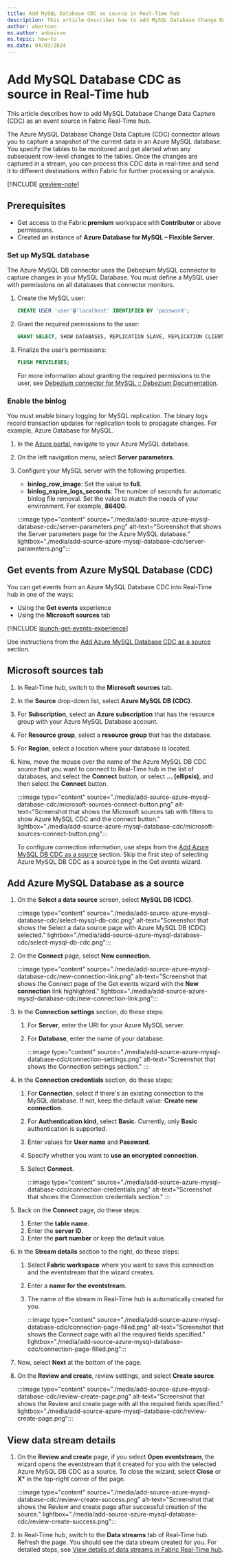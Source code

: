 ```yaml
---
title: Add MySQL Database CDC as source in Real-Time hub
description: This article describes how to add MySQL Database Change Data Capture (CDC) as an event source in Fabric Real-Time hub. 
author: ahartoon
ms.author: anboisve
ms.topic: how-to
ms.date: 04/03/2024
---
```


# Add MySQL Database CDC as source in Real-Time hub
This article describes how to add MySQL Database Change Data Capture (CDC) as an event source in Fabric Real-Time hub. 

The Azure MySQL Database Change Data Capture (CDC) connector allows you to capture a snapshot of the current data in an Azure MySQL database. You specify the tables to be monitored and get alerted when any subsequent row-level changes to the tables. Once the changes are captured in a stream, you can process this CDC data in real-time and send it to different destinations within Fabric for further processing or analysis. 

[!INCLUDE [preview-note](./includes/preview-note.md)]

## Prerequisites 

- Get access to the Fabric **premium** workspace with **Contributor** or above permissions. 
- Created an instance of **Azure Database for MySQL – Flexible Server**.

 ### Set up MySQL database 

The Azure MySQL DB connector uses the Debezium MySQL connector to capture changes in your MySQL Database. You must define a MySQL user with permissions on all databases that connector monitors. 

1. Create the MySQL user: 

    ```sql
    CREATE USER 'user'@'localhost' IDENTIFIED BY 'password';     
    ```
2. Grant the required permissions to the user: 

    ```sql        
    GRANT SELECT, SHOW DATABASES, REPLICATION SLAVE, REPLICATION CLIENT ON *.* TO 'user' IDENTIFIED BY 'password'; 
    ```
3. Finalize the user’s permissions: 

    ```sql
    FLUSH PRIVILEGES; 
    ```    

    For more information about granting the required permissions to the user, see [Debezium connector for MySQL :: Debezium Documentation](https://debezium.io/documentation/reference/1.9/connectors/mysql.html#mysql-creating-user).

### Enable the binlog 
You must enable binary logging for MySQL replication. The binary logs record transaction updates for replication tools to propagate changes. For example, Azure Database for MySQL. 

1. In the [Azure portal](https://portal.azure.com), navigate to your Azure MySQL database. 
1. On the left navigation menu, select **Server parameters**. 
1. Configure your MySQL server with the following properties. 
    - **binlog_row_image**: Set the value to **full**.  
    - **binlog_expire_logs_seconds**: The number of seconds for automatic binlog file removal. Set the value to match the needs of your environment. For example, **86400**.
    
    :::image type="content" source="./media/add-source-azure-mysql-database-cdc/server-parameters.png" alt-text="Screenshot that shows the Server parameters page for the Azure MySQL database." lightbox="./media/add-source-azure-mysql-database-cdc/server-parameters.png":::

## Get events from Azure MySQL Database (CDC)
You can get events from an Azure MySQL Database CDC into Real-Time hub in one of the ways:

- Using the **Get events** experience
- Using the **Microsoft sources** tab

[!INCLUDE [launch-get-events-experience](./includes/launch-get-events-experience.md)]

Use instructions from the [Add Azure MySQL Database CDC as a source](#add-azure-mysql-database-cdc-as-a-source) section. 

## Microsoft sources tab

1. In Real-Time hub, switch to the **Microsoft sources** tab. 
1. In the **Source** drop-down list, select **Azure MySQL DB (CDC)**. 
1. For **Subscription**, select an **Azure subscription** that has the resource group with your Azure MySQL Database account. 
1. For **Resource group**, select a **resource group** that has the database.
1. For **Region**, select a location where your database is located. 
1. Now, move the mouse over the name of the Azure MySQL DB CDC source that you want to connect to Real-Time hub in the list of databases, and select the **Connect** button, or select **... (ellipsis)**, and then select the **Connect** button. 

    :::image type="content" source="./media/add-source-azure-mysql-database-cdc/microsoft-sources-connect-button.png" alt-text="Screenshot that shows the Microsoft sources tab with filters to show Azure MySQL CDC and the connect button." lightbox="./media/add-source-azure-mysql-database-cdc/microsoft-sources-connect-button.png":::

    To configure connection information, use steps from the [Add Azure MySQL DB CDC as a source](#add-azure-mysql-database-cdc-as-a-source) section. Skip the first step of selecting Azure MySQL DB CDC as a source type in the Get events wizard. 

## Add Azure MySQL Database as a source

1. On the **Select a data source** screen, select **MySQL DB (CDC)**.

    :::image type="content" source="./media/add-source-azure-mysql-database-cdc/select-mysql-db-cdc.png" alt-text="Screenshot that shows the Select a data source page with Azure MySQL DB (CDC) selected." lightbox="./media/add-source-azure-mysql-database-cdc/select-mysql-db-cdc.png":::
1. On the **Connect** page, select **New connection**.

    :::image type="content" source="./media/add-source-azure-mysql-database-cdc/new-connection-link.png" alt-text="Screenshot that shows the Connect page of the Get events wizard with the **New connection** link highlighted." lightbox="./media/add-source-azure-mysql-database-cdc/new-connection-link.png"::: 
1. In the **Connection settings** section, do these steps:
    1. For **Server**, enter the URI for your Azure MySQL server. 
    1. For **Database**, enter the name of your database. 
    
        :::image type="content" source="./media/add-source-azure-mysql-database-cdc/connection-settings.png" alt-text="Screenshot that shows the Connection settings section." ::: 
1. In the **Connection credentials** section, do these steps:
    1. For **Connection**, select if there's an existing connection to the MySQL database. If not, keep the default value: **Create new connection**.
    1. For **Authentication kind**, select **Basic**. Currently, only **Basic** authentication is supported. 
    1. Enter values for **User name** and **Password**. 
    1. Specify whether you want to **use an encrypted connection**.
    1. Select **Connect**.
    
        :::image type="content" source="./media/add-source-azure-mysql-database-cdc/connection-credentials.png" alt-text="Screenshot that shows the Connection credentials section." ::: 
1. Back on the **Connect** page, do these steps:
    1. Enter the **table name**.
    1. Enter the **server ID**.
    1. Enter the **port number** or keep the default value. 
1. In the **Stream details** section to the right, do these steps:
    1. Select **Fabric workspace** where you want to save this connection and the eventstream that the wizard creates.
    1. Enter a **name for the eventstream**.
    1. The name of the stream in Real-Time hub is automatically created for you. 
        
        :::image type="content" source="./media/add-source-azure-mysql-database-cdc/connection-page-filled.png" alt-text="Screenshot that shows the Connect page with all the required fields specified." lightbox="./media/add-source-azure-mysql-database-cdc/connection-page-filled.png"::: 
1. Now, select **Next** at the bottom of the page. 
1. On the **Review and create**, review settings, and select **Create source**.
    
    :::image type="content" source="./media/add-source-azure-mysql-database-cdc/review-create-page.png" alt-text="Screenshot that shows the Review and create page with all the required fields specified." lightbox="./media/add-source-azure-mysql-database-cdc/review-create-page.png"::: 

## View data stream details

1. On the **Review and create** page, if you select **Open eventstream**, the wizard opens the eventstream that it created for you with the selected Azure MySQL DB CDC as a source. To close the wizard, select **Close** or **X*** in the top-right corner of the page.

    :::image type="content" source="./media/add-source-azure-mysql-database-cdc/review-create-success.png" alt-text="Screenshot that shows the Review and create page after successful creation of the source." lightbox="./media/add-source-azure-mysql-database-cdc/review-create-success.png":::
1. In Real-Time hub, switch to the **Data streams** tab of Real-Time hub. Refresh the page. You should see the data stream created for you. For detailed steps, see [View details of data streams in Fabric Real-Time hub](view-data-stream-details.md).
